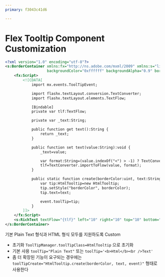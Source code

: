 ```yaml
---
primary: f3043c41d6

---
```


# Flex Tooltip Component Customization

```xml
<?xml version="1.0" encoding="utf-8"?>
<s:BorderContainer xmlns:fx="http://ns.adobe.com/mxml/2009" xmlns:s="library://ns.adobe.com/flex/spark" xmlns:mx="library://ns.adobe.com/flex/mx" implements="mx.core.IToolTip"
				   backgroundColor="0xffffff" backgroundAlpha="0.9" borderColor="0x12478d">
	<fx:Script>
		<![CDATA[
			import mx.events.ToolTipEvent;

			import flashx.textLayout.conversion.TextConverter;
			import flashx.textLayout.elements.TextFlow;

			[Bindable]
			private var tlf:TextFlow;

			private var _text:String;

			public function get text():String {
				return _text;
			}

			public function set text(value:String):void {
				_text=value;

				var format:String=(value.indexOf("<") > -1) ? TextConverter.TEXT_FIELD_HTML_FORMAT : TextConverter.PLAIN_TEXT_FORMAT;
				tlf=TextConverter.importToFlow(value, format);
			}

			public static function create(borderColor:uint, text:String, event:ToolTipEvent):void {
				var tip:HtmlTooltip=new HtmlTooltip;
				tip.setStyle("borderColor", borderColor);
				tip.text=text;

				event.toolTip=tip;
			}
		]]>
	</fx:Script>
	<s:RichText textFlow="{tlf}" left="10" right="10" top="10" bottom="10" fontSize="11" color="0x000000"/>
</s:BorderContainer>
```

기본 Plain Text 형식과 HTML 형식 모두를 지원하도록 Custom

- 초기화 `ToolTipManager.toolTipClass=HtmlTooltip` 으로 초기화
- 기본 사용 `toolTip="Plain Text"` 또는 `toolTip='<b>Html</b><br />Text'`
- 좀 더 확장된 기능이 요구되는 경우에는 `toolTipCreate="HtmlTooltip.create(borderColor, text, event)"` 형태로 사용한다
